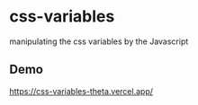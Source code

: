 # css-variables
manipulating the css variables by the Javascript
## Demo
https://css-variables-theta.vercel.app/
